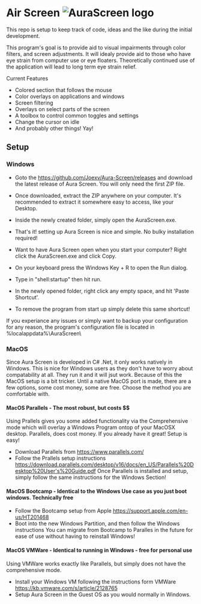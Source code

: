 # Air Screen ![AuraScreen logo](https://picc.io/7aVyJE3.png "AuraScreen logo")

This repo is setup to keep track of code, 
ideas and the like during the initial development.

This program's goal is to provide aid to visual impairments
through color filters, and screen adjustments. 
It will idealy provide aid to those who have eye strain from computer use or eye floaters.
Theoretically continued use of the application will lead to long term eye strain relief.


Current Features
- Colored section that follows the mouse
- Color overlays on applications and windows
- Screen filtering
- Overlays on select parts of the screen
- A toolbox to control common toggles and settings
- Change the cursor on idle
- And probably other things! Yay!


## Setup

### Windows
- Goto the https://github.com/Joexv/Aura-Screen/releases and download the latest release of Aura Screen. 
You will only need the first ZIP file.
- Once downloaded, extract the ZIP anywhere on your computer. It's recommended to extract it somewhere easy to access, like your Desktop.
- Inside the newly created folder, simply open the AuraScreen.exe.
- That's it! setting up Aura Screen is nice and simple. No bulky installation required!


- Want to have Aura Screen open when you start your computer? Right click the AuraScreen.exe and click Copy.
- On your keyboard press the Windows Key + R to open the Run dialog.
- Type in "shell:startup" then hit run.
- In the newly opened folder, right click any empty space, and hit 'Paste Shortcut'.
- To remove the program from start up simply delete this same shortcut!

If you experiance any issues or simply want to backup your configuration for any reason, the program's configuration file is located in %localappdata%\AuraScreen\


### MacOS
Since Aura Screen is developed in C# .Net, it only works natively in Windows. This is nice for Windows users as they
don't have to worry about compatability at all. They run it and it will jsut work. Because of this the MacOS setup is a bit tricker. 
Until a native MacOS port is made, there are a few options, some cost money, some are free. Choose the method you are comfortable with.

#### MacOS Parallels - The most robust, but costs $$
Using Prallels gives you some added functionality via the Comprehensive mode which will overlay a Windows Program ontop of your MacOSX desktop.
Parallels, does cost money. If you already have it great! Setup is easy!
- Download Parallels from https://www.parallels.com/
- Follow the Prallels setup instructions https://download.parallels.com/desktop/v16/docs/en_US/Parallels%20Desktop%20User's%20Guide.pdf
Once Parallels is installed and setup, simply follow the same instructions for the Windows Section!

#### MacOS Bootcamp - Identical to the Windows Use case as you just boot windows. Technically free
- Follow the Bootcamp setup from Apple https://support.apple.com/en-us/HT201468
- Boot into the new Windows Partition, and then follow the Windows instructions
You can migrate from Bootcamp to Paralles in the future for ease of use without having to reinstall Windows!

#### MacOS VMWare - Identical to running in Windows - free for personal use
Using VMWare works exactly like Parallels, but simply does not have the comprehensive mode.
- Install your Windows VM following the instructions form VMWare https://kb.vmware.com/s/article/2128765
- Setup Aura Screen in the Guest OS as you would normally in Windows.

